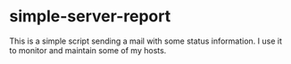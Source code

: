 # simple-server-report
This is a simple script sending a mail with some status information. I use it to monitor and maintain some of my hosts.

